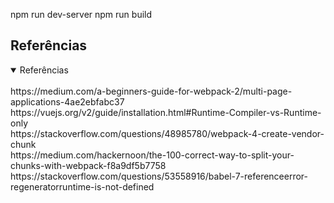 npm run dev-server
npm run build
## Referências

<details open>
<summary>Referências</summary>
<br>
https://medium.com/a-beginners-guide-for-webpack-2/multi-page-applications-4ae2ebfabc37
<br>
https://vuejs.org/v2/guide/installation.html#Runtime-Compiler-vs-Runtime-only
<br>
https://stackoverflow.com/questions/48985780/webpack-4-create-vendor-chunk
<br>
https://medium.com/hackernoon/the-100-correct-way-to-split-your-chunks-with-webpack-f8a9df5b7758
<br>
https://stackoverflow.com/questions/53558916/babel-7-referenceerror-regeneratorruntime-is-not-defined
<br>
</details>
